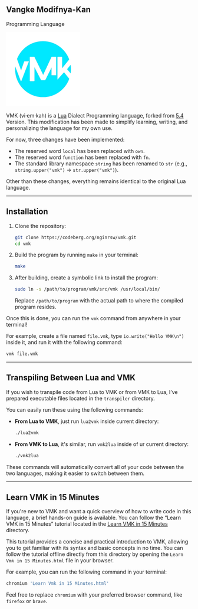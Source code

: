 ## Vangke Modifnya-Kan

Programming Language

<img src="img/vmk.png" alt="vmk" width="200"/>

VMK (vi·em·kah) is a [Lua](https://github.com/lua/lua) Dialect Programming
language, forked from [5.4](https://www.lua.org/manual/5.4/readme.html#changes)
Version. This modification has been made to simplify learning, writing, and
personalizing the language for my own use.

For now, three changes have been implemented:

- The reserved word `local` has been replaced with `own`.
- The reserved word `function` has been replaced with `fn`.
- The standard library namespace `string` has been renamed to `str` (e.g.,
  `string.upper("vmk")` → `str.upper("vmk")`).

Other than these changes, everything remains identical to the original Lua
language.

---

## Installation

1. Clone the repository:
   ```bash
   git clone https://codeberg.org/nginrsw/vmk.git
   cd vmk
   ```

2. Build the program by running `make` in your terminal:
   ```bash
   make
   ```

3. After building, create a symbolic link to install the program:
   ```bash
   sudo ln -s /path/to/program/vmk/src/vmk /usr/local/bin/
   ```

   Replace `/path/to/program` with the actual path to where the compiled program
   resides.

Once this is done, you can run the `vmk` command from anywhere in your terminal!

For example, create a file named `file.vmk`, type `io.write("Hello VMK\n")`
inside it, and run it with the following command:

```bash
vmk file.vmk
```

---

## Transpiling Between Lua and VMK

If you wish to transpile code from Lua to VMK or from VMK to Lua, I’ve prepared
executable files located in the `transpiler` directory.

You can easily run these using the following commands:

- **From Lua to VMK**, just run `lua2vmk` inside current directory:
  ```bash
  ./lua2vmk
  ```

- **From VMK to Lua**, it's similar, run `vmk2lua` inside of ur current
  directory:
  ```bash
  ./vmk2lua
  ```

These commands will automatically convert all of your code between the two
languages, making it easier to switch between them.

---

## Learn VMK in 15 Minutes

If you're new to VMK and want a quick overview of how to write code in this language, a brief hands-on guide is available. You can follow the “Learn VMK in 15 Minutes” tutorial located in the [Learn VMK in 15 Minutes](Learn%20VMK%20in%2015%20Minutes/) directory.

This tutorial provides a concise and practical introduction to VMK, allowing you to get familiar with its syntax and basic concepts in no time. You can follow the tutorial offline directly from this directory by opening the `Learn Vmk in 15 Minutes.html` file in your browser.

For example, you can run the following command in your terminal:

```bash
chromium 'Learn Vmk in 15 Minutes.html'
```

Feel free to replace `chromium` with your preferred browser command, like `firefox` or `brave`.
